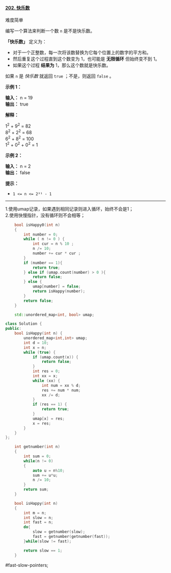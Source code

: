 #### [202. 快乐数](https://leetcode.cn/problems/happy-number/)

难度简单

编写一个算法来判断一个数 `n` 是不是快乐数。

**「快乐数」** 定义为：

-   对于一个正整数，每一次将该数替换为它每个位置上的数字的平方和。
-   然后重复这个过程直到这个数变为 1，也可能是 **无限循环** 但始终变不到 1。
-   如果这个过程 **结果为** 1，那么这个数就是快乐数。

如果 `n` 是 _快乐数_ 就返回 `true` ；不是，则返回 `false` 。

**示例 1：**

**输入：** n = 19  
**输出：** true

**解释：**

1<sup>2</sup> + 9<sup>2</sup> = 82  
8<sup>2</sup> + 2<sup>2</sup> = 68  
6<sup>2</sup> + 8<sup>2</sup> = 100  
1<sup>2</sup> + 0<sup>2</sup> + 0<sup>2</sup> = 1

**示例 2：**

**输入：** n = 2  
**输出：** false

**提示：**

-   `1 <= n <= 2³¹ - 1`
---- ----
1.使用umap记录，如果遇到相同记录则进入循环，始终不会是1；  
2.使用快慢指针，没有循环则不会相等；

```cpp
    bool isHappy0(int n)
    {
        int number = 0;
        while ( n != 0 ) {
            int cur = n % 10 ;
            n /= 10;
            number += cur * cur ;
        }
        if (number == 1){
            return true;
        } else if (umap.count(number) > 0 ){
            return false;
        } else {
            umap[number] = false;
            return isHappy(number);
        }
        return false;
    }

    std::unordered_map<int, bool> umap;
```

```cpp
class Solution {
public:
    bool isHappy(int n) {
        unordered_map<int,int> umap;
        int d = 10;
        int x = n;
        while (true) {
            if (umap.count(x)) {
                return false;
            }
            int res = 0;
            int xx = x;
            while (xx) {
                int num = xx % d;
                res += num * num;
                xx /= d;
            }
            if (res == 1) {
                return true;
            }
            umap[x] = res;
            x = res;
        }
    }
};
```

```cpp
    int getnumber(int n)
    {
        int sum = 0;
        while(n != 0)
        {
            auto u = n%10;
            sum += u*u;
            n /= 10;
        }
        return sum;
    }

    bool isHappy(int n)
    {
        int m = n;
        int slow = n;
        int fast = n;
        do{
            slow = getnumber(slow);
            fast = getnumber(getnumber(fast));
        }while(slow != fast);

        return slow == 1;
    }
```
#fast-slow-pointers;
